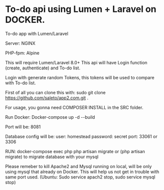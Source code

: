 # To-do api using Lumen + Laravel on DOCKER.
To-do app with Lumen/Laravel

Server: NGINX

PHP-fpm: Alpine

This will require Lumen/Laravel 8.0+
This api will have Login function (create, authenticate) and To-do list.

Login with generate random Tokens, this tokens will be used to compare with To-do list.

First of all you can clone this with: sudo git clone https://github.com/saleto/app2.com.git .

For usage, you gonna need COMPOSER INSTALL in the SRC folder.

Run Docker: Docker-compose up -d --build

Port will be: 8081

Database config will be:
user: homestead
password: secret
port: 33061 or 3306

RUN: docker-compose exec php php artisan migrate 
or (php artisan migrate) to migrate database with your mysql

Please remeber to kill Apache2 and Mysql running on local, will be only using mysql that already on Docker. This will help us not get in trouble with same port used.
(Ubuntu: Sudo service apach2 stop, sudo service mysql stop)
